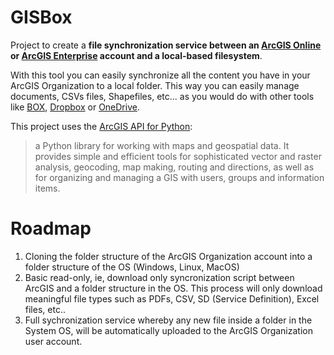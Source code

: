 # GISBox

Project to create a **file synchronization service between an [ArcGIS Online](http://doc.arcgis.com/es/arcgis-online/reference/what-is-agol.htm) or [ArcGIS Enterprise](http://server.arcgis.com/es/server/latest/get-started/windows/what-is-arcgis-enterprise-.htm) account and a local-based filesystem**. 

With this tool you can easily synchronize all the content you have in your ArcGIS Organization to a local folder. This way you can easily manage documents, CSVs files, Shapefiles, etc... as you would do with other tools like [BOX](https://www.box.com), [Dropbox](https://www.dropbox.com) or [OneDrive](https://www.onedrive.com). 

This project uses the [ArcGIS API for Python](https://developers.arcgis.com/python/): 

> a Python library for working with maps and geospatial data. It provides simple and efficient tools for sophisticated vector and raster analysis, geocoding, map making, routing and directions, as well as for organizing and managing a GIS with users, groups and information items.

# Roadmap
1. Cloning the folder structure of the ArcGIS Organization account into a folder structure of the OS (Windows, Linux, MacOS)
2. Basic read-only, ie, download only syncronization script between ArcGIS and a folder structure in the OS. This process will only download meaningful file types such as PDFs, CSV, SD (Service Definition), Excel files, etc..
2. Full sychronization service whereby any new file inside a folder in the System OS, will be automatically uploaded to the ArcGIS Organization user account.
